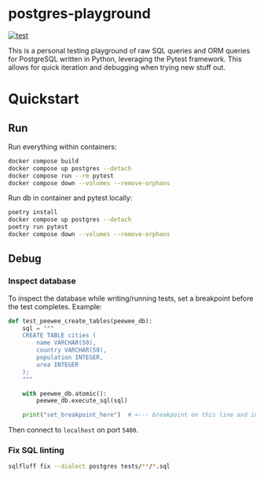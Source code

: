 # postgres-playground

[![test](https://github.com/fredrikaverpil/postgres-playground/actions/workflows/test.yml/badge.svg)](https://github.com/fredrikaverpil/postgres-playground/actions/workflows/test.yml)

This is a personal testing playground of raw SQL queries and ORM queries for PostgreSQL written in Python,
leveraging the Pytest framework. This allows for quick iteration and debugging when trying new stuff out.

# Quickstart

## Run

Run everything within containers:

```bash
docker compose build
docker compose up postgres --detach
docker compose run --rm pytest
docker compose down --volumes --remove-orphans
```

Run db in container and pytest locally:

```bash
poetry install
docker compose up postgres --detach
poetry run pytest
docker compose down --volumes --remove-orphans
```

## Debug

### Inspect database

To inspect the database while writing/running tests, set a breakpoint
before the test completes. Example:

```python
def test_peewee_create_tables(peewee_db):
    sql = """
    CREATE TABLE cities (
        name VARCHAR(50),
        country VARCHAR(50),
        population INTEGER,
        area INTEGER
    );
    """

    with peewee_db.atomic():
        peewee_db.execute_sql(sql)

    print("set_breakpoint_here")  # <--- breakpoint on this line and inspect db
```

Then connect to `localhost` on port `5400`.

### Fix SQL linting

```bash
sqlfluff fix --dialect postgres tests/**/*.sql
```
